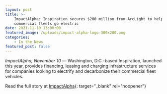 ```yaml
---
layout: post
title: >-
    ImpactAlpha: Inspiration secures $200 million from ArcLight to help
    commercial fleets go electric
date: 2021-11-10 13:00:00
featured_image: /uploads/impact-alpha-logo-300x200.png
categories:
    - In the News
featured_post: false
---
```

*ImpactAlpha, November 10* — Washington, D.C.-based Inspiration, launched this year, provides financing, leasing and charging infrastructure services for companies looking to electrify and decarbonize their commercial fleet vehicles.

Read the full story at [ImpactAlpha](https://impactalpha.com/inspiration-secures-200-million-from-arclight-to-help-commercial-fleets-go-electric/){: target="_blank" rel="noopener"}
